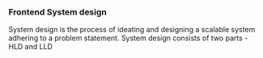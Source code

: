 ### Frontend System design

System design is the process of ideating and designing a scalable system adhering to a problem statement.
System design consists of two parts - HLD and LLD
